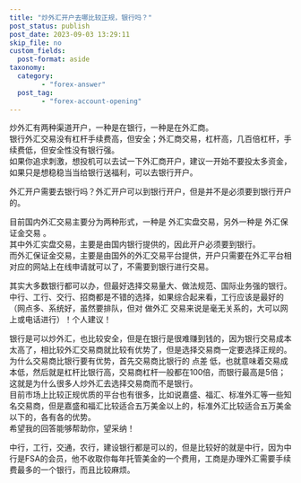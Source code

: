 ```yaml
---
title: "炒外汇开户去哪比较正规，银行吗？"
post_status: publish
post_date: 2023-09-03 13:29:11
skip_file: no
custom_fields: 
  post-format: aside
taxonomy:
  category:
        - "forex-answer"
  post_tag:
        - "forex-account-opening"
---
```


炒外汇有两种渠道开户，一种是在银行，一种是在外汇商。  
银行外汇交易没有杠杆手续费高，但安全；外汇商交易，杠杆高，几百倍杠杆，手续费低，但安全性没有银行强。  
如果你追求刺激，想投机可以去试一下外汇商开户，建议一开始不要投太多资金，如果只是想稳稳当当给银行送福利，可以去银行开户。

外汇开户需要去银行吗？外汇开户可以到银行开户，但是并不是必须要到银行开户的。

目前国内外汇交易主要分为两种形式，一种是 外汇实盘交易，另外一种是 外汇保证金交易 。  
其中外汇实盘交易，主要是由国内银行提供的，因此开户必须要到银行。  
而外汇保证金交易，主要是由国外的外汇交易平台提供，开户只需要在外汇平台相对应的网站上在线申请就可以了，不需要到银行进行交易。

其实大多数银行都可以办，但最好选择交易量大、做法规范、国际业务强的银行。  
中行、工行、交行、招商都是不错的选择，如果综合起来看，工行应该是最好的（网点多、系统好，虽然要排队，但对 做外汇 交易来说是毫无关系的，大可以网上或电话进行）！个人建议！

银行是可以炒外汇，也比较安全，但是在银行是很难赚到钱的，因为银行交易成本太高了，相比较外汇交易商就比较有优势了，但是选择交易商一定要选择正规的。  
为什么交易商比银行要有优势，首先交易商比银行的 点差 低，也就意味着交易成本低，然后就是杠杆比银行高，交易商杠杆一般都在100倍，而银行最高是5倍；这就是为什么很多人炒外汇去选择交易商而不是银行。  
目前市场上比较正规优质的平台也有很多，比如说嘉盛、福汇、标准外汇等一些知名交易商，但是嘉盛和福汇比较适合五万美金以上的，标准外汇比较适合五万美金以下的，各有各的优势。  
希望我的回答能够帮助你，望采纳！

中行，工行，交通，农行，建设银行都是可以的，但是比较好的就是中行，因为中行是FSA的会员，他不收取你每年托管美金的一个费用，工商是办理外汇需要手续费最多的一个银行，而且比较麻烦。
